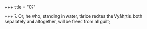+++
title = "07"

+++
7. Or, he who, standing in water, thrice recites the Vyāhṛtis, both separately and altogether, will be freed from all guilt;
